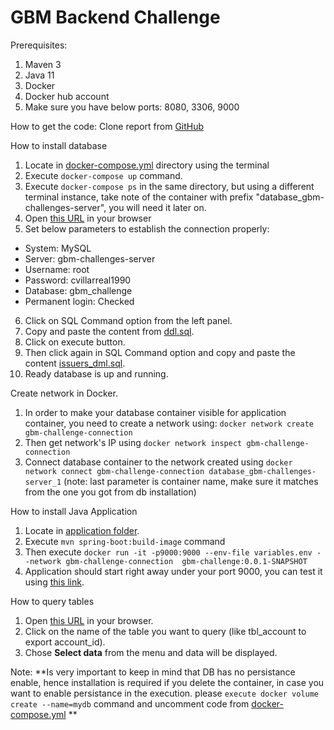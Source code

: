 # GBM Backend Challenge

Prerequisites:
1. Maven 3
2. Java 11
3. Docker
4. Docker hub account
5. Make sure you have below ports: 8080, 3306, 9000

How to get the code:
Clone report from [GitHub](https://github.com/cdavid16/gbm-challenge)

How to install database
1. Locate in [docker-compose.yml](src/main/resources/database) directory using the terminal
2. Execute `docker-compose up` command.
3. Execute `docker-compose ps` in the same directory, but using a different terminal instance, take note of the
container with prefix "database_gbm-challenges-server", you will need it later on.
5. Open [this URL](http://localhost:8080/) in your browser
6. Set below parameters to establish the connection properly:
- System: MySQL
- Server: gbm-challenges-server
- Username: root
- Password: cvillarreal1990
- Database: gbm_challenge
- Permanent login: Checked
6. Click on SQL Command option from the left panel.
7. Copy and paste the content from [ddl.sql](src/main/resources/database/ddl/ddl.sql).
8. Click on execute button.
9. Then click again in SQL Command option and copy and paste the content 
[issuers_dml.sql](src/main/resources/database/issuers_dml.sql).
10. Ready database is up and running.


Create network in Docker.
1. In order to make your database container visible for application container, you need to create a network using:
   `docker network create gbm-challenge-connection`
2. Then get network's IP using `docker network inspect gbm-challenge-connection`
3. Connect database container to the network created using
   `docker network connect gbm-challenge-connection database_gbm-challenges-server_1` 
(note: last parameter is container name, make sure it matches from the one you got from db installation)

How to install Java Application
1. Locate in [application folder](/).
2. Execute `mvn spring-boot:build-image` command
3. Then execute `docker run -it -p9000:9000 --env-file variables.env --network gbm-challenge-connection 
gbm-challenge:0.0.1-SNAPSHOT`
4. Application should start right away under your port 9000, you can test it using 
[this link](http://localhost:9000/api/swagger-ui/index.html).

How to query tables
1. Open [this URL](http://localhost:8080/) in your browser.
2. Click on the name of the table you want to query (like tbl_account to export account_id).
3. Chose **Select data** from the menu and data will be displayed.

Note:
**Is very important to keep in mind that DB has no persistance enable, hence installation 
is required if you delete the container, in case you want to enable persistance in the execution.
please `execute docker volume create --name=mydb` command and uncomment code from 
[docker-compose.yml](src/main/resources/database/docker-compose.yml) **